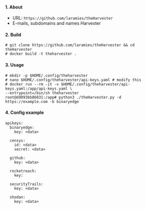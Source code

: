 #### 1. About

- URL: `https://github.com/laramies/theHarvester`
- E-mails, subdomains and names Harvester


#### 2. Build
```
# git clone https://github.com/laramies/theHarvester && cd theHarvester
# docker build -t theharvester .
```

#### 3. Usage
```
# mkdir -p $HOME/.config/theharvester
# nano $HOME/.config/theharvester/api-keys.yaml # modify this
# docker run --rm -it -v $HOME/.config/theharvester/api-keys.yaml:/app/api-keys.yaml \
--entrypoint=/bin/sh theharvester
root@dd093bb86031:/app# python3 ./theHarvester.py -d https://example.com -b binaryedge
```

#### 4. Config example
```
apikeys:
  binaryedge:
    key: <data>

  censys:
    id: <data>
    secret: <data>

  github:
    key: <data>

  rocketreach:
    key:

  securityTrails:
    key: <data>

  shodan:
    key: <data>
```
